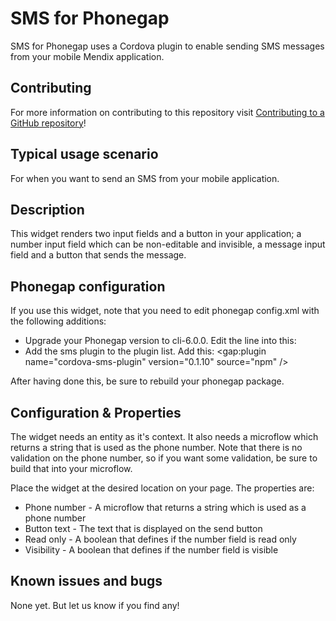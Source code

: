 # SMS for Phonegap

SMS for Phonegap uses a Cordova plugin to enable sending SMS messages from your mobile Mendix application. 

## Contributing

For more information on contributing to this repository visit [Contributing to a GitHub repository](https://world.mendix.com/display/howto50/Contributing+to+a+GitHub+repository)!

## Typical usage scenario

For when you want to send an SMS from your mobile application.

## Description

This widget renders two input fields and a button in your application; a number input field which can be non-editable and invisible, a message input field and a button that sends the message.

## Phonegap configuration

If you use this widget, note that you need to edit phonegap config.xml with the following additions:

* Upgrade your Phonegap version to cli-6.0.0. Edit the line into this: <preference name="phonegap-version" value="cli-6.0.0" />
* Add the sms plugin to the plugin list. Add this: <gap:plugin name="cordova-sms-plugin" version="0.1.10" source="npm" />

After having done this, be sure to rebuild your phonegap package.

## Configuration & Properties

The widget needs an entity as it's context. It also needs a microflow which returns a string that is used as the phone number. Note that there is no validation on the phone number, so if you want some validation, be sure to build that into your microflow.

Place the widget at the desired location on your page. The properties are:

* Phone number - A microflow that returns a string which is used as a phone number
* Button text - The text that is displayed on the send button
* Read only - A boolean that defines if the number field is read only
* Visibility - A boolean that defines if the number field is visible

## Known issues and bugs

None yet. But let us know if you find any!